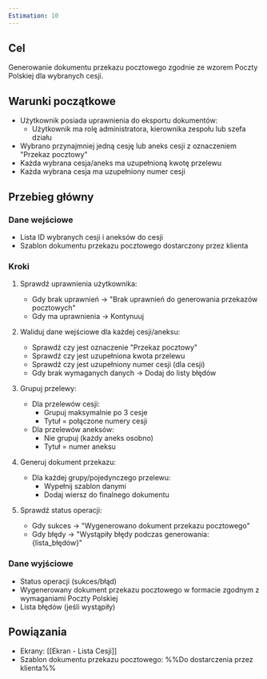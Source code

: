 ```yaml
---
Estimation: 10
---
```


## Cel

Generowanie dokumentu przekazu pocztowego zgodnie ze wzorem Poczty Polskiej dla wybranych cesji.

## Warunki początkowe

- Użytkownik posiada uprawnienia do eksportu dokumentów:
  - Użytkownik ma rolę administratora, kierownika zespołu lub szefa działu
- Wybrano przynajmniej jedną cesję lub aneks cesji z oznaczeniem "Przekaz pocztowy"
- Każda wybrana cesja/aneks ma uzupełnioną kwotę przelewu
- Każda wybrana cesja ma uzupełniony numer cesji

## Przebieg główny

### Dane wejściowe

- Lista ID wybranych cesji i aneksów do cesji
- Szablon dokumentu przekazu pocztowego dostarczony przez klienta

### Kroki

1. Sprawdź uprawnienia użytkownika:
   - Gdy brak uprawnień → "Brak uprawnień do generowania przekazów pocztowych"
   - Gdy ma uprawnienia → Kontynuuj

2. Waliduj dane wejściowe dla każdej cesji/aneksu:
   - Sprawdź czy jest oznaczenie "Przekaz pocztowy"
   - Sprawdź czy jest uzupełniona kwota przelewu
   - Sprawdź czy jest uzupełniony numer cesji (dla cesji)
   - Gdy brak wymaganych danych → Dodaj do listy błędów

3. Grupuj przelewy:
   - Dla przelewów cesji:
     - Grupuj maksymalnie po 3 cesje
     - Tytuł = połączone numery cesji
   - Dla przelewów aneksów:
     - Nie grupuj (każdy aneks osobno)
     - Tytuł = numer aneksu

4. Generuj dokument przekazu:
   - Dla każdej grupy/pojedynczego przelewu:
     - Wypełnij szablon danymi
     - Dodaj wiersz do finalnego dokumentu

5. Sprawdź status operacji:
   - Gdy sukces → "Wygenerowano dokument przekazu pocztowego"
   - Gdy błędy → "Wystąpiły błędy podczas generowania: {lista_błędów}"

### Dane wyjściowe

- Status operacji (sukces/błąd)
- Wygenerowany dokument przekazu pocztowego w formacie zgodnym z wymaganiami Poczty Polskiej
- Lista błędów (jeśli wystąpiły)

## Powiązania

- Ekrany: [[Ekran - Lista Cesji]]
- Szablon dokumentu przekazu pocztowego: %%Do dostarczenia przez klienta%%
